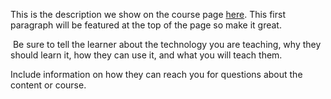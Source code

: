 This is the description we show on the course page [here](https://lab.github.com/johndavidmarx/configuring-kubernetes-kubectl-in-an-actions-workflow). This first paragraph will be featured at the top of the page so make it great.
​

​
Be sure to tell the learner about the technology you are teaching, why they should learn it, how they can use it, and what you will teach them.
​


Include information on how they can reach you for questions about the content or course. 